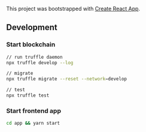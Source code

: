 This project was bootstrapped with [Create React App](https://github.com/facebook/create-react-app).

## Development
### Start blockchain
```bash
// run truffle daemon
npx truffle develop --log

// migrate
npx truffle migrate --reset --network=develop

// test
npx truffle test
```

### Start frontend app
```bash
cd app && yarn start
```

